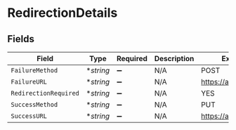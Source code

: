 # RedirectionDetails


## Fields

| Field                 | Type                  | Required              | Description           | Example               |
| --------------------- | --------------------- | --------------------- | --------------------- | --------------------- |
| `FailureMethod`       | **string*             | :heavy_minus_sign:    | N/A                   | POST                  |
| `FailureURL`          | **string*             | :heavy_minus_sign:    | N/A                   | https://ayoconnect.id |
| `RedirectionRequired` | **string*             | :heavy_minus_sign:    | N/A                   | YES                   |
| `SuccessMethod`       | **string*             | :heavy_minus_sign:    | N/A                   | PUT                   |
| `SuccessURL`          | **string*             | :heavy_minus_sign:    | N/A                   | https://ayoconnect.id |